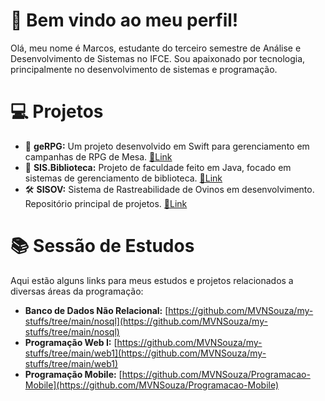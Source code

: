 # 👋 Bem vindo ao meu perfil!

Olá, meu nome é Marcos, estudante do terceiro semestre de Análise e Desenvolvimento de Sistemas no IFCE. Sou apaixonado por tecnologia, principalmente no desenvolvimento de sistemas e programação.

# 💻 Projetos

* 📜 **geRPG:** Um projeto desenvolvido em Swift para gerenciamento em campanhas de RPG de Mesa. [📎Link](https://github.com/MVNSouza/geRPG_project)  
* 📘 **SIS.Biblioteca:** Projeto de faculdade feito em Java, focado em sistemas de gerenciamento de biblioteca. [📎Link](https://github.com/MVNSouza/SIS.Biblioteca)  
* 🛠️ **SISOV:** Sistema de Rastreabilidade de Ovinos em desenvolvimento. Repositório principal de projetos. [📎Link](https://github.com/MVNSouza/SISOV)

# 📚 Sessão de Estudos

Aqui estão alguns links para meus estudos e projetos relacionados a diversas áreas da programação:

- **Banco de Dados Não Relacional:** [https://github.com/MVNSouza/my-stuffs/tree/main/nosql](https://github.com/MVNSouza/my-stuffs/tree/main/nosql)  
- **Programação Web I:** [https://github.com/MVNSouza/my-stuffs/tree/main/web1](https://github.com/MVNSouza/my-stuffs/tree/main/web1)  
- **Programação Mobile:** [https://github.com/MVNSouza/Programacao-Mobile](https://github.com/MVNSouza/Programacao-Mobile)
